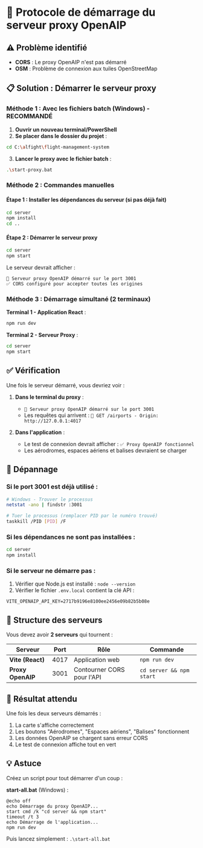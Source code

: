 # 🚀 Protocole de démarrage du serveur proxy OpenAIP

## ⚠️ Problème identifié
- **CORS** : Le proxy OpenAIP n'est pas démarré
- **OSM** : Problème de connexion aux tuiles OpenStreetMap

## 📋 Solution : Démarrer le serveur proxy

### Méthode 1 : Avec les fichiers batch (Windows) - RECOMMANDÉ

1. **Ouvrir un nouveau terminal/PowerShell**
2. **Se placer dans le dossier du projet** :
```bash
cd C:\alfight\flight-management-system
```

3. **Lancer le proxy avec le fichier batch** :
```bash
.\start-proxy.bat
```

### Méthode 2 : Commandes manuelles

#### Étape 1 : Installer les dépendances du serveur (si pas déjà fait)
```bash
cd server
npm install
cd ..
```

#### Étape 2 : Démarrer le serveur proxy
```bash
cd server
npm start
```

Le serveur devrait afficher :
```
🚀 Serveur proxy OpenAIP démarré sur le port 3001
✅ CORS configuré pour accepter toutes les origines
```

### Méthode 3 : Démarrage simultané (2 terminaux)

**Terminal 1 - Application React** :
```bash
npm run dev
```

**Terminal 2 - Serveur Proxy** :
```bash
cd server
npm start
```

## ✅ Vérification

Une fois le serveur démarré, vous devriez voir :

1. **Dans le terminal du proxy** :
   - `🚀 Serveur proxy OpenAIP démarré sur le port 3001`
   - Les requêtes qui arrivent : `📨 GET /airports - Origin: http://127.0.0.1:4017`

2. **Dans l'application** :
   - Le test de connexion devrait afficher : `✅ Proxy OpenAIP fonctionnel`
   - Les aérodromes, espaces aériens et balises devraient se charger

## 🔧 Dépannage

### Si le port 3001 est déjà utilisé :
```bash
# Windows - Trouver le processus
netstat -ano | findstr :3001

# Tuer le processus (remplacer PID par le numéro trouvé)
taskkill /PID [PID] /F
```

### Si les dépendances ne sont pas installées :
```bash
cd server
npm install
```

### Si le serveur ne démarre pas :
1. Vérifier que Node.js est installé : `node --version`
2. Vérifier le fichier `.env.local` contient la clé API :
```
VITE_OPENAIP_API_KEY=2717b9196e8100ee2456e09b82b5b08e
```

## 📝 Structure des serveurs

Vous devez avoir **2 serveurs** qui tournent :

| Serveur | Port | Rôle | Commande |
|---------|------|------|----------|
| **Vite (React)** | 4017 | Application web | `npm run dev` |
| **Proxy OpenAIP** | 3001 | Contourner CORS pour l'API | `cd server && npm start` |

## 🎯 Résultat attendu

Une fois les deux serveurs démarrés :
1. La carte s'affiche correctement
2. Les boutons "Aérodromes", "Espaces aériens", "Balises" fonctionnent
3. Les données OpenAIP se chargent sans erreur CORS
4. Le test de connexion affiche tout en vert

## 💡 Astuce

Créez un script pour tout démarrer d'un coup :

**start-all.bat** (Windows) :
```batch
@echo off
echo Démarrage du proxy OpenAIP...
start cmd /k "cd server && npm start"
timeout /t 3
echo Démarrage de l'application...
npm run dev
```

Puis lancez simplement : `.\start-all.bat`